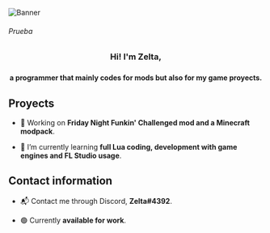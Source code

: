 ![Banner](https://i.imgur.io/5FT3pAU_d.webp?maxwidth=640&shape=thumb&fidelity=medium)
<h6> Prueba </h6>
<h2> </h2>

<h3 align = "center">Hi! I'm Zelta,<h3>
<h4 align = "center">a programmer that mainly codes for mods but also for my game proyects.
<p> </h4>

## Proyects

-  🔧 Working on **Friday Night Funkin' Challenged mod and a Minecraft modpack**.

-  📖 I’m currently learning **full Lua coding, development with game engines and FL Studio usage**.
  
## Contact information 

-  📬 Contact me through Discord, **Zelta#4392**.

-  🟢 Currently **available for work**.